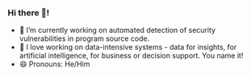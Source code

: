 ### Hi there 👋! 

- 🔭 I’m currently working on automated detection of security vulnerabilities in program source code.
- 🌱 I love working on data-intensive systems - data for insights, for artificial intelligence, for business or decision support. You name it!
- 😄 Pronouns: He/Him


<!--
**Semiu/Semiu** is a ✨ _special_ ✨ repository because its `README.md` (this file) appears on your GitHub profile.

Here are some ideas to get you started:


- 👯 I’m looking to collaborate on ...
- 🤔 I’m looking for help with ...
- 💬 Ask me about ...
- 📫 How to reach me: ...

- ⚡ Fun fact: ...
-->
